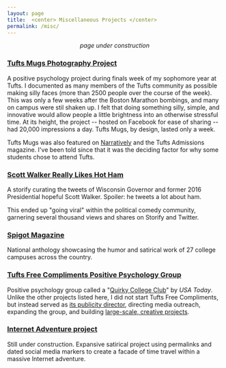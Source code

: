 ```yaml
---
layout: page
title:  <center> Miscellaneous Projects </center>
permalink: /misc/
---
```


<center><i>page under construction</i></center>

### [Tufts Mugs Photography Project](http://www.facebook.com/tuftsmugs)  
A positive psychology project during finals week of my sophomore year at Tufts. I documented as many members of the Tufts community as possible making silly faces (more than 2500 people over the course of the week). This was only a few weeks after the Boston Marathon bombings, and many on campus were stil shaken up. I felt that doing something silly, simple, and innovative would allow people a little brightness into an otherwise stressful time. At its height, the project -- hosted on Facebook for ease of sharing -- had 20,000 impressions a day. Tufts Mugs, by design, lasted only a week.

Tufts Mugs was also featured on [Narratively](http://narrative.ly/stories/wipe-that-final-off-your-face/) and the Tufts Admissions magazine. I've been told since that it was the deciding factor for why some students chose to attend Tufts.  

  
### [Scott Walker Really Likes Hot Ham](https://storify.com/GrahamStarr/scott-walker-really-likes-hot-ham)  
A storify curating the tweets of Wisconsin Governor and former 2016 Presidential hopeful Scott Walker. Spoiler: he tweets a lot about ham.

This ended up "going viral" within the political comedy community, garnering several thousand views and shares on Storify and Twitter.  

  
### [Spigot Magazine](http://www.spigotmag.com/)  
National anthology showcasing the humor and satirical work of 27 college campuses across the country.  
  
   
### [Tufts Free Compliments Positive Psychology Group](https://www.facebook.com/tuftsfreecompliments)  
Positive psychology group called a "[Quirky College Club](http://college.usatoday.com/2012/11/19/6-quirky-college-clubs/)" by *USA Today*. Unlike the other projects listed here, I did not start Tufts Free Compliments, but instead served as [its publicity director](http://tuftsdaily.com/news/2012/11/30/tufts-free-compliments-helps-promote-positive-psychology-on-facebook/), directing media outreach, expanding the group, and building [large-scale, creative projects](http://i.imgur.com/TrAS0BO.jpg).  

  
### [Internet Adventure project](http://portfolio.gstarr.me/)   
Still under construction. Expansive satirical project using permalinks and dated social media markers to create a facade of time travel within a massive Internet adventure.  


